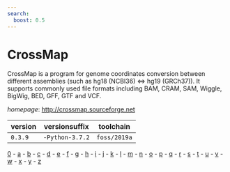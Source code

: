 ```yaml
---
search:
  boost: 0.5
---
```

# CrossMap

CrossMap is a program for genome coordinates conversion  between different assemblies (such as hg18 (NCBI36) <=> hg19 (GRCh37)).  It supports commonly used file formats including BAM, CRAM, SAM, Wiggle,  BigWig, BED, GFF, GTF and VCF.

*homepage*: <http://crossmap.sourceforge.net>

version | versionsuffix | toolchain
--------|---------------|----------
``0.3.9`` | ``-Python-3.7.2`` | ``foss/2019a``

[0](../0/index.md) - [a](../a/index.md) - [b](../b/index.md) - [c](../c/index.md) - [d](../d/index.md) - [e](../e/index.md) - [f](../f/index.md) - [g](../g/index.md) - [h](../h/index.md) - [i](../i/index.md) - [j](../j/index.md) - [k](../k/index.md) - [l](../l/index.md) - [m](../m/index.md) - [n](../n/index.md) - [o](../o/index.md) - [p](../p/index.md) - [q](../q/index.md) - [r](../r/index.md) - [s](../s/index.md) - [t](../t/index.md) - [u](../u/index.md) - [v](../v/index.md) - [w](../w/index.md) - [x](../x/index.md) - [y](../y/index.md) - [z](../z/index.md)

